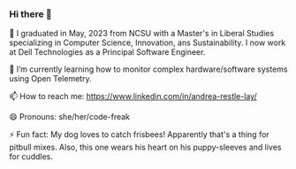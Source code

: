 ### Hi there 👋

🔭 I graduated in May, 2023 from NCSU with a Master's in Liberal Studies specializing in Computer Science, Innovation, ans Sustainability. I now work at Dell Technologies as a Principal Software Engineer. 

🌱 I’m currently learning how to monitor complex hardware/software systems using Open Telemetry.

📫 How to reach me: https://www.linkedin.com/in/andrea-restle-lay/

😄 Pronouns: she/her/code-freak

⚡ Fun fact: My dog loves to catch frisbees! Apparently that's a thing for pitbull mixes. Also, this one wears his heart on his puppy-sleeves and lives for cuddles. 

<!--
**arrestle/arrestle** is a ✨ _special_ ✨ repository because its `README.md` (this file) appears on your GitHub profile.

Here are some ideas to get you started:

- 🔭 I’m currently working on ...
- 🌱 I’m currently learning ...
- 👯 I’m looking to collaborate on ...
- 🤔 I’m looking for help with ...
- 💬 Ask me about ...
- 📫 How to reach me: ...
- 😄 Pronouns: ...
- ⚡ Fun fact: ...
-->
